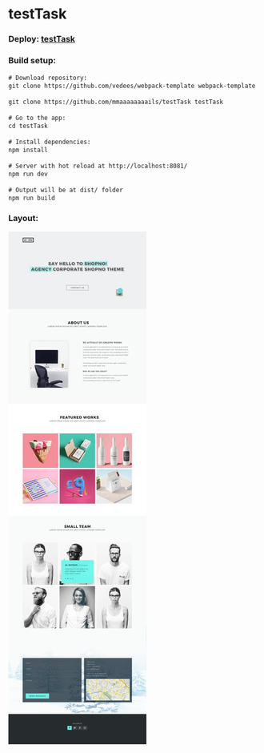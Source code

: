 # testTask

### Deploy: [testTask](https://test-task-incubator.netlify.app/)

### Build setup:
```
# Download repository:
git clone https://github.com/vedees/webpack-template webpack-template

git clone https://github.com/mmaaaaaaaails/testTask testTask

# Go to the app:
cd testTask

# Install dependencies:
npm install

# Server with hot reload at http://localhost:8081/
npm run dev

# Output will be at dist/ folder
npm run build
```
### Layout:
 ![layout](src/assets/img/layout.jpg/)
